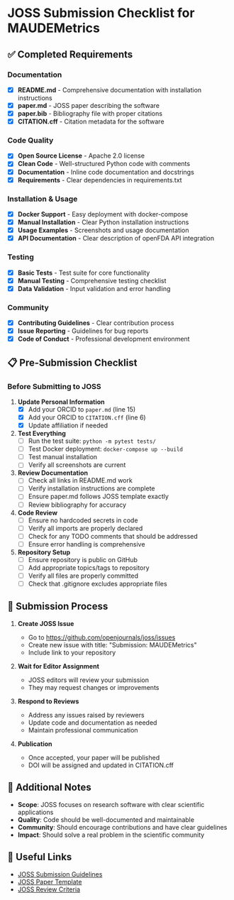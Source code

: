 # JOSS Submission Checklist for MAUDEMetrics

## ✅ Completed Requirements

### Documentation
- [x] **README.md** - Comprehensive documentation with installation instructions
- [x] **paper.md** - JOSS paper describing the software
- [x] **paper.bib** - Bibliography file with proper citations
- [x] **CITATION.cff** - Citation metadata for the software

### Code Quality
- [x] **Open Source License** - Apache 2.0 license
- [x] **Clean Code** - Well-structured Python code with comments
- [x] **Documentation** - Inline code documentation and docstrings
- [x] **Requirements** - Clear dependencies in requirements.txt

### Installation & Usage
- [x] **Docker Support** - Easy deployment with docker-compose
- [x] **Manual Installation** - Clear Python installation instructions
- [x] **Usage Examples** - Screenshots and usage documentation
- [x] **API Documentation** - Clear description of openFDA API integration

### Testing
- [x] **Basic Tests** - Test suite for core functionality
- [x] **Manual Testing** - Comprehensive testing checklist
- [x] **Data Validation** - Input validation and error handling

### Community
- [x] **Contributing Guidelines** - Clear contribution process
- [x] **Issue Reporting** - Guidelines for bug reports
- [x] **Code of Conduct** - Professional development environment

## 📋 Pre-Submission Checklist

### Before Submitting to JOSS

1. **Update Personal Information**
   - [x] Add your ORCID to `paper.md` (line 15)
   - [x] Add your ORCID to `CITATION.cff` (line 6)
   - [x] Update affiliation if needed

2. **Test Everything**
   - [ ] Run the test suite: `python -m pytest tests/`
   - [ ] Test Docker deployment: `docker-compose up --build`
   - [ ] Test manual installation
   - [ ] Verify all screenshots are current

3. **Review Documentation**
   - [ ] Check all links in README.md work
   - [ ] Verify installation instructions are complete
   - [ ] Ensure paper.md follows JOSS template exactly
   - [ ] Review bibliography for accuracy

4. **Code Review**
   - [ ] Ensure no hardcoded secrets in code
   - [ ] Verify all imports are properly declared
   - [ ] Check for any TODO comments that should be addressed
   - [ ] Ensure error handling is comprehensive

5. **Repository Setup**
   - [ ] Ensure repository is public on GitHub
   - [ ] Add appropriate topics/tags to repository
   - [ ] Verify all files are properly committed
   - [ ] Check that .gitignore excludes appropriate files

## 🚀 Submission Process

1. **Create JOSS Issue**
   - Go to https://github.com/openjournals/joss/issues
   - Create new issue with title: "Submission: MAUDEMetrics"
   - Include link to your repository

2. **Wait for Editor Assignment**
   - JOSS editors will review your submission
   - They may request changes or improvements

3. **Respond to Reviews**
   - Address any issues raised by reviewers
   - Update code and documentation as needed
   - Maintain professional communication

4. **Publication**
   - Once accepted, your paper will be published
   - DOI will be assigned and updated in CITATION.cff

## 📝 Additional Notes

- **Scope**: JOSS focuses on research software with clear scientific applications
- **Quality**: Code should be well-documented and maintainable
- **Community**: Should encourage contributions and have clear guidelines
- **Impact**: Should solve a real problem in the scientific community

## 🔗 Useful Links

- [JOSS Submission Guidelines](https://joss.readthedocs.io/en/latest/submitting.html)
- [JOSS Paper Template](https://joss.readthedocs.io/en/latest/submitting.html#example-paper-and-bibliography)
- [JOSS Review Criteria](https://joss.readthedocs.io/en/latest/review_criteria.html) 